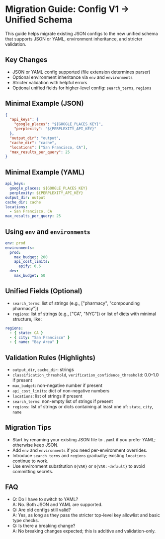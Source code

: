 # Migration Guide: Config V1 -> Unified Schema

This guide helps migrate existing JSON configs to the new unified schema that supports JSON or YAML, environment inheritance, and stricter validation.

## Key Changes
- JSON or YAML config supported (file extension determines parser)
- Optional environment inheritance via `env` and `environments`
- Stricter validation with helpful errors
- Optional unified fields for higher-level config: `search_terms`, `regions`

## Minimal Example (JSON)
```json
{
  "api_keys": {
    "google_places": "${GOOGLE_PLACES_KEY}",
    "perplexity": "${PERPLEXITY_API_KEY}"
  },
  "output_dir": "output",
  "cache_dir": "cache",
  "locations": ["San Francisco, CA"],
  "max_results_per_query": 25
}
```

## Minimal Example (YAML)
```yaml
api_keys:
  google_places: ${GOOGLE_PLACES_KEY}
  perplexity: ${PERPLEXITY_API_KEY}
output_dir: output
cache_dir: cache
locations:
  - San Francisco, CA
max_results_per_query: 25
```

## Using `env` and `environments`
```yaml
env: prod
environments:
  prod:
    max_budget: 200
    api_cost_limits:
      apify: 0.6
  dev:
    max_budget: 50
```

## Unified Fields (Optional)
- `search_terms`: list of strings (e.g., ["pharmacy", "compounding pharmacy"]) 
- `regions`: list of strings (e.g., ["CA", "NYC"]) or list of dicts with minimal structure, like:
```yaml
regions:
  - { state: CA }
  - { city: "San Francisco" }
  - { name: "Bay Area" }
```

## Validation Rules (Highlights)
- `output_dir`, `cache_dir`: strings
- `classification_threshold`, `verification_confidence_threshold`: 0.0–1.0 if present
- `max_budget`: non-negative number if present
- `api_cost_limits`: dict of non-negative numbers
- `locations`: list of strings if present
- `search_terms`: non-empty list of strings if present
- `regions`: list of strings or dicts containing at least one of: `state`, `city`, `name`

## Migration Tips
- Start by renaming your existing JSON file to `.yaml` if you prefer YAML; otherwise keep JSON.
- Add `env` and `environments` if you need per-environment overrides.
- Introduce `search_terms` and `regions` gradually; existing `locations` continue to work.
- Use environment substitution `${VAR}` or `${VAR:-default}` to avoid committing secrets.

## FAQ
- Q: Do I have to switch to YAML?  
  A: No. Both JSON and YAML are supported.
- Q: Are old configs still valid?  
  A: Yes, as long as they pass the stricter top-level key allowlist and basic type checks.
- Q: Is there a breaking change?  
  A: No breaking changes expected; this is additive and validation-only.
